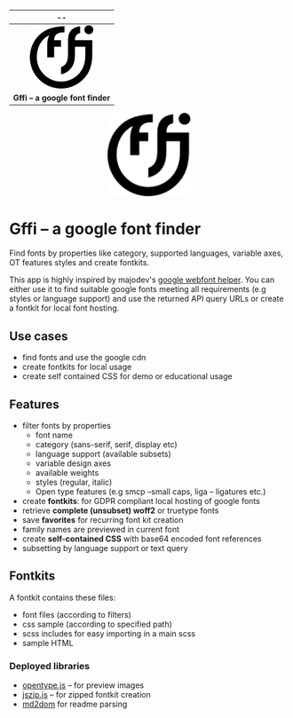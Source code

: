 ﻿
|--|
|:--:|
| ![logo](img/logo/gffi-logo.svg)|
| **Gffi – a google font finder** |

<p align="center">
<img width="150" height="150" src="https://github.com/herrstrietzel/google-font-finder/blob/main/img/logo/gffi-logo.svg">
</p> 

# Gffi – a google font finder


Find fonts by properties like category, supported languages, variable axes, OT features styles and create fontkits.  

This app is highly inspired by majodev's [google webfont helper](https://gwfh.mranftl.com/fonts). You can either use it to find suitable google fonts meeting all requirements (e.g styles or language support) and use the returned API query URLs or create a fontkit for local font hosting.

## Use cases
- find fonts and use the google cdn
- create fontkits for local usage
- create self contained CSS for demo or educational usage


## Features
- filter fonts by properties
  - font name  
  - category (sans-serif, serif, display etc)
  - language support (available subsets)
  - variable design axes
  - available weights
  - styles (regular, italic)
  - Open type features (e.g smcp –small caps, liga – ligatures etc.)
- create **fontkits**: for GDPR compliant local hosting of google fonts
- retrieve **complete (unsubset) woff2** or truetype fonts
- save **favorites** for recurring font kit creation
- family names are previewed in current font
- create **self-contained CSS** with base64 encoded font references
- subsetting by language support or text query


## Fontkits
A fontkit contains these files:
- font files (according to filters)
- css sample (according to specified path)
- scss includes for easy importing in a main scss
- sample HTML


### Deployed libraries
- [opentype.js](https://github.com/opentypejs/opentype.js) – for preview images
- [jszip.js](https://github.com/Stuk/jszip) – for zipped fontkit creation
- [md2dom](https://github.com/yne/md2dom) for readme parsing
